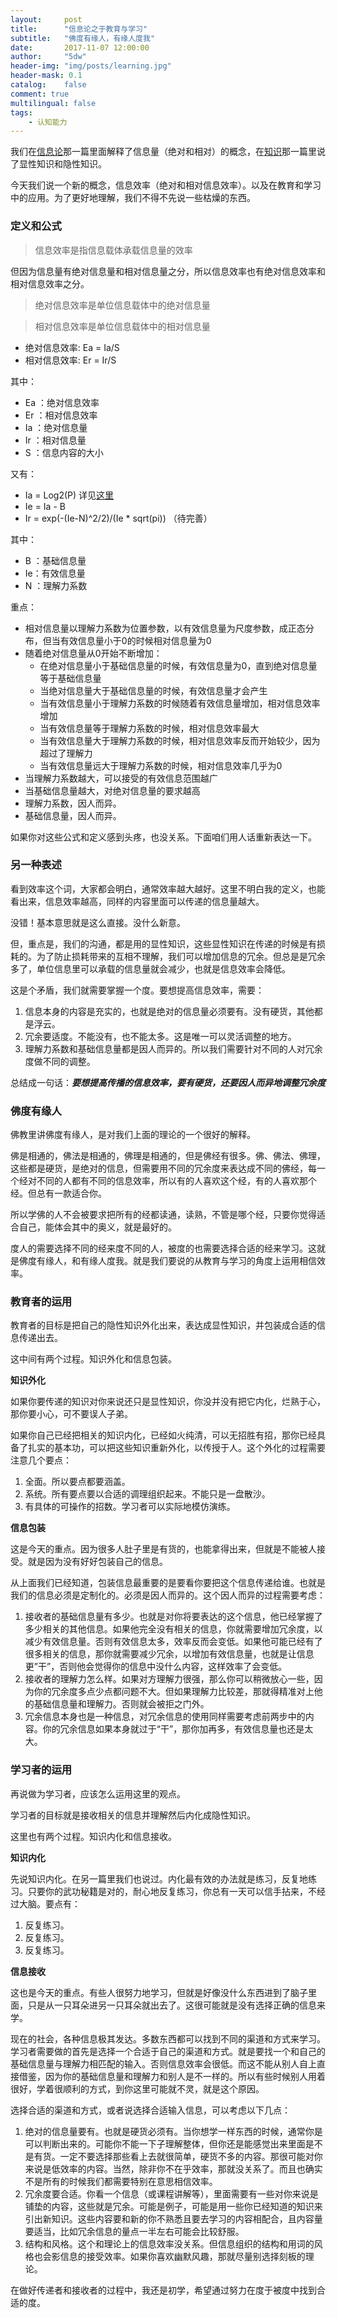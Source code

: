 ```yaml
---
layout:     post
title:      "信息论之于教育与学习"
subtitle:   "佛度有缘人，有缘人度我"
date:       2017-11-07 12:00:00
author:     "5dw"
header-img: "img/posts/learning.jpg"
header-mask: 0.1
catalog:    false
comment: true
multilingual: false
tags:
    - 认知能力
---
```


我们在[信息论](http://5dw.top/2017/11/03/get-more-in-the-theory-of-information/)那一篇里面解释了信息量（绝对和相对）的概念，在[知识](http://5dw.top/2017/11/04/what-is-your-knowledge/)那一篇里说了显性知识和隐性知识。

今天我们说一个新的概念，信息效率（绝对和相对信息效率）。以及在教育和学习中的应用。为了更好地理解，我们不得不先说一些枯燥的东西。

### 定义和公式

> 信息效率是指信息载体承载信息量的效率

但因为信息量有绝对信息量和相对信息量之分，所以信息效率也有绝对信息效率和相对信息效率之分。

> 绝对信息效率是单位信息载体中的绝对信息量

> 相对信息效率是单位信息载体中的相对信息量

 - 绝对信息效率: Ea = Ia/S
 - 相对信息效率: Er = Ir/S

其中：
 - Ea ：绝对信息效率
 - Er ：相对信息效率
 - Ia ：绝对信息量
 - Ir ：相对信息量
 - S    ：信息内容的大小

又有：
 - Ia = Log2(P) 详见[这里](http://5dw.top/2017/11/03/get-more-in-the-theory-of-information/)
 - Ie = Ia - B
 - Ir = exp(-(Ie-N)^2/2)/(Ie * sqrt(pi))  （待完善）

其中：
  - B   ：基础信息量
  - Ie：有效信息量
  - N   ：理解力系数

重点：
* 相对信息量以理解力系数为位置参数，以有效信息量为尺度参数，成正态分布，但当有效信息量小于0的时候相对信息量为0
* 随着绝对信息量从0开始不断增加：
    - 在绝对信息量小于基础信息量的时候，有效信息量为0，直到绝对信息量等于基础信息量
    - 当绝对信息量大于基础信息量的时候，有效信息量才会产生
    - 当有效信息量小于理解力系数的时候随着有效信息量增加，相对信息效率增加
    - 当有效信息量等于理解力系数的时候，相对信息效率最大
    - 当有效信息量大于理解力系数的时候，相对信息效率反而开始较少，因为超过了理解力
    - 当有效信息量远大于理解力系数的时候，相对信息效率几乎为0
* 当理解力系数越大，可以接受的有效信息范围越广
* 当基础信息量越大，对绝对信息量的要求越高
* 理解力系数，因人而异。
* 基础信息量，因人而异。

如果你对这些公式和定义感到头疼，也没关系。下面咱们用人话重新表达一下。

### 另一种表述

看到效率这个词，大家都会明白，通常效率越大越好。这里不明白我的定义，也能看出来，信息效率越高，同样的内容里面可以传递的信息量越大。

没错！基本意思就是这么直接。没什么新意。

但，重点是，我们的沟通，都是用的显性知识，这些显性知识在传递的时候是有损耗的。为了防止损耗带来的互相不理解，我们可以增加信息的冗余。但总是是冗余多了，单位信息里可以承载的信息量就会减少，也就是信息效率会降低。

这是个矛盾，我们就需要掌握一个度。要想提高信息效率，需要：
1. 信息本身的内容是充实的，也就是绝对的信息量必须要有。没有硬货，其他都是浮云。
2. 冗余要适度。不能没有，也不能太多。这是唯一可以灵活调整的地方。
3. 理解力系数和基础信息量都是因人而异的。所以我们需要针对不同的人对冗余度做不同的调整。

总结成一句话：***要想提高传播的信息效率，要有硬货，还要因人而异地调整冗余度***

### 佛度有缘人

佛教里讲佛度有缘人，是对我们上面的理论的一个很好的解释。

佛是相通的，佛法是相通的，佛理是相通的，但是佛经有很多。佛、佛法、佛理，这些都是硬货，是绝对的信息，但需要用不同的冗余度来表达成不同的佛经，每一个经对不同的人都有不同的信息效率，所以有的人喜欢这个经，有的人喜欢那个经。但总有一款适合你。

所以学佛的人不会被要求把所有的经都读通，读熟，不管是哪个经，只要你觉得适合自己，能体会其中的奥义，就是最好的。

度人的需要选择不同的经来度不同的人，被度的也需要选择合适的经来学习。这就是佛度有缘人，和有缘人度我。就是我们要说的从教育与学习的角度上运用相信效率。

### 教育者的运用

教育者的目标是把自己的隐性知识外化出来，表达成显性知识，并包装成合适的信息传递出去。

这中间有两个过程。知识外化和信息包装。

**知识外化**

如果你要传递的知识对你来说还只是显性知识，你没并没有把它内化，烂熟于心，那你要小心，可不要误人子弟。

如果你自己已经把相关的知识内化，已经如火纯清，可以无招胜有招，那你已经具备了扎实的基本功，可以把这些知识重新外化，以传授于人。这个外化的过程需要注意几个要点：
1. 全面。所以要点都要涵盖。
2. 系统。所有要点要以合适的调理组织起来。不能只是一盘散沙。
3. 有具体的可操作的招数。学习者可以实际地模仿演练。

**信息包装**

这是今天的重点。因为很多人肚子里是有货的，也能拿得出来，但就是不能被人接受。就是因为没有好好包装自己的信息。

从上面我们已经知道，包装信息最重要的是要看你要把这个信息传递给谁。也就是我们的信息必须是定制化的。必须是因人而异的。这个因人而异的过程需要考虑：
1. 接收者的基础信息量有多少。也就是对你将要表达的这个信息，他已经掌握了多少相关的其他信息。如果他完全没有相关的信息，你就需要增加冗余度，以减少有效信息量。否则有效信息太多，效率反而会变低。如果他可能已经有了很多相关的信息，那你就需要减少冗余，以增加有效信息量，也就是让信息更”干”，否则他会觉得你的信息中没什么内容，这样效率了会变低。
2. 接收者的理解力怎么样。如果对方理解力很强，那么你可以稍微放心一些，因为你的冗余度多点少点都问题不大。但如果理解力比较差，那就得精准对上他的基础信息量和理解力。否则就会被拒之门外。
3. 冗余信息本身也是一种信息，对冗余信息的使用同样需要考虑前两步中的内容。你的冗余信息如果本身就过于“干”，那你加再多，有效信息量也还是太大。

### 学习者的运用

再说做为学习者，应该怎么运用这里的观点。

学习者的目标就是接收相关的信息并理解然后内化成隐性知识。

这里也有两个过程。知识内化和信息接收。

**知识内化**

先说知识内化。在另一篇里我们也说过。内化最有效的办法就是练习，反复地练习。只要你的武功秘籍是对的，耐心地反复练习，你总有一天可以信手拈来，不经过大脑。要点有：
1. 反复练习。
2. 反复练习。
3. 反复练习。

**信息接收**

这也是今天的重点。有些人很努力地学习，但就是好像没什么东西进到了脑子里面，只是从一只耳朵进另一只耳朵就出去了。这很可能就是没有选择正确的信息来学。

现在的社会，各种信息极其发达。多数东西都可以找到不同的渠道和方式来学习。学习者需要做的首先是选择一个合适于自己的渠道和方式。就是要找一个和自己的基础信息量与理解力相匹配的输入。否则信息效率会很低。而这不能从别人自上直接借鉴，因为你的基础信息量和理解力和别人是不一样的。所以有些时候别人用着很好，学着很顺利的方式，到你这里可能就不灵，就是这个原因。

选择合适的渠道和方式，或者说选择合适输入信息，可以考虑以下几点：
1. 绝对的信息量要有。也就是硬货必须有。当你想学一样东西的时候，通常你是可以判断出来的。可能你不能一下子理解整体，但你还是能感觉出来里面是不是有货。一定不要选择那些看上去就很简单，硬货不多的内容。那很可能对你来说是低效率的内容。当然，除非你不在乎效率，那就没关系了。而且也确实不是所有的时候我们都需要特别在意思相信效率。
2. 冗余度要合适。你看一个信息（或课程讲解等），里面需要有一些对你来说是铺垫的内容，这些就是冗余。可能是例子，可能是用一些你已经知道的知识来引出新知识。这些内容要和新的你不熟悉且要去学习的内容相配合，且内容量要适当，比如冗余信息的量点一半左右可能会比较舒服。
3. 结构和风格。这个和理论上的信息效率没关系。但信息组织的结构和用词的风格也会影信息的接受效率。如果你喜欢幽默风趣，那就尽量别选择刻板的理论。

在做好传递者和接收者的过程中，我还是初学，希望通过努力在度于被度中找到合适的度。
